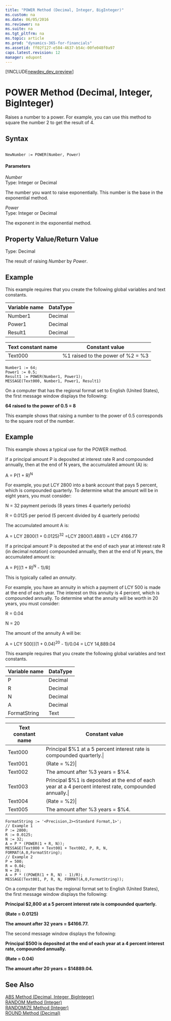 ```yaml
---
title: "POWER Method (Decimal, Integer, BigInteger)"
ms.custom: na
ms.date: 06/05/2016
ms.reviewer: na
ms.suite: na
ms.tgt_pltfrm: na
ms.topic: article
ms.prod: "dynamics-365-for-financials"
ms.assetid: ff02f127-e584-4637-b54c-00fe048f0a97
caps.latest.revision: 12
manager: edupont
---
```


[!INCLUDE[newdev_dev_preview](../includes/newdev_dev_preview.md)]

# POWER Method (Decimal, Integer, BigInteger)
Raises a number to a power. For example, you can use this method to square the number 2 to get the result of 4.  
  
## Syntax  
  
```  
  
NewNumber := POWER(Number, Power)  
```  
  
#### Parameters  
 *Number*  
 Type: Integer or Decimal  
  
 The number you want to raise exponentially. This number is the base in the exponential method.  
  
 *Power*  
 Type: Integer or Decimal  
  
 The exponent in the exponential method.  
  
## Property Value/Return Value  
 Type: Decimal  
  
 The result of raising *Number* by *Power*.  
  
## Example  
 This example requires that you create the following global variables and text constants.  
  
|Variable name|DataType|  
|-------------------|--------------|  
|Number1|Decimal|  
|Power1|Decimal|  
|Result1|Decimal|  
  
|Text constant name|Constant value|  
|------------------------|--------------------|  
|Text000|%1 raised to the power of %2 = %3|  
  
```  
Number1 := 64;   
Power1 := 0.5;  
Result1 := POWER(Number1, Power1);  
MESSAGE(Text000, Number1, Power1, Result1)  
```  
  
 On a computer that has the regional format set to English \(United States\), the first message window displays the following:  
  
 **64 raised to the power of 0.5 = 8**  
  
 This example shows that raising a number to the power of 0.5 corresponds to the square root of the number.  
  
## Example  
 This example shows a typical use for the POWER method.  
  
 If a principal amount P is deposited at interest rate R and compounded annually, then at the end of N years, the accumulated amount \(A\) is:  
  
 A = P\(1 + R\)<sup>N</sup>  
  
 For example, you put LCY 2800 into a bank account that pays 5 percent, which is compounded quarterly. To determine what the amount will be in eight years, you must consider:  
  
 N = 32 payment periods \(8 years times 4 quarterly periods\)  
  
 R = 0.0125 per period \(5 percent divided by 4 quarterly periods\)  
  
 The accumulated amount A is:  
  
 A = LCY 2800\(1 + 0.0125\)<sup>32</sup> =LCY 2800\(1.4881\) = LCY 4166.77  
  
 If a principal amount P is deposited at the end of each year at interest rate R \(in decimal notation\) compounded annually, then at the end of N years, the accumulated amount is:  
  
 A = P\[\(\(1 + R\)<sup>N</sup> - 1\)/R\]  
  
 This is typically called an *annuity*.  
  
 For example, you have an annuity in which a payment of LCY 500 is made at the end of each year. The interest on this annuity is 4 percent, which is compounded annually. To determine what the annuity will be worth in 20 years, you must consider:  
  
 R = 0.04  
  
 N = 20  
  
 The amount of the annuity A will be:  
  
 A = LCY 500\[\(\(1 + 0.04\)<sup>20</sup> - 1\)/0.04 = LCY 14,889.04  
  
 This example requires that you create the following global variables and text constants.  
  
|Variable name|DataType|  
|-------------------|--------------|  
|P|Decimal|  
|R|Decimal|  
|N|Decimal|  
|A|Decimal|  
|FormatString|Text|  
  
|Text constant name|Constant value|  
|------------------------|--------------------|  
|Text000|Principal $%1 at a 5 percent interest rate is compounded quarterly.\\|  
|Text001|\(Rate = %2\)\\|  
|Text002|The amount after %3 years = $%4.|  
|Text003|Principal $%1 is deposited at the end of each year at a 4 percent interest rate, compounded annually.\\|  
|Text004|\(Rate = %2\)\\|  
|Text005|The amount after %3 years = $%4.|  
  
```  
FormatString := '<Precision,2><Standard Format,1>';  
// Example 1  
P := 2800;  
R := 0.0125;  
N := 32;  
A = P * (POWER(1 + R, N));  
MESSAGE(Text000 + Text001 + Text002, P, R, N, FORMAT(A,0,FormatString);  
// Example 2  
P = 500;  
R = 0.04;  
N = 20;  
A = P * ((POWER(1 + R, N) - 1)/R);  
MESSAGE(Text001, P, R, N, FORMAT(A,0,FormatString));  
```  
  
 On a computer that has the regional format set to English \(United States\), the first message window displays the following:  
  
 **Principal $2,800 at a 5 percent interest rate is compounded quarterly.**  
  
 **\(Rate = 0.0125\)**  
  
 **The amount after 32 years = $4166.77.**  
  
 The second message window displays the following:  
  
 **Principal $500 is deposited at the end of each year at a 4 percent interest rate, compounded annually.**  
  
 **\(Rate = 0.04\)**  
  
 **The amount after 20 years = $14889.04.**  
  
## See Also  
 [ABS Method \(Decimal, Integer, BigInteger\)](devenv-ABS-Method-Decimal-Integer-BigInteger.md)   
 [RANDOM Method \(Integer\)](devenv-RANDOM-Method-Integer.md)   
 [RANDOMIZE Method \(Integer\)](devenv-RANDOMIZE-Method-Integer.md)   
 [ROUND Method \(Decimal\)](devenv-ROUND-Method-Decimal.md)